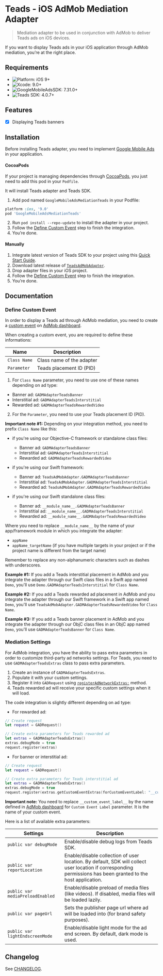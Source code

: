 # Teads - iOS AdMob Mediation Adapter
> Mediation adapter to be used in conjunction with AdMob to deliver Teads ads on iOS devices.

If you want to display Teads ads in your iOS application through AdMob mediation, you’re at the right place.

## Requirements

- ![Platform: iOS 9+](https://img.shields.io/badge/Platform-iOS%209%2B-blue.svg?style=flat)
- ![Xcode: 9.0+](https://img.shields.io/badge/Xcode-9.0+-blue.svg?style=flat)
- ![GoogleMobileAdsSDK: 7.31.0+](https://img.shields.io/badge/GoogleMobileAdsSDK-7.31.0+-blue.svg?style=flat)
- ![Teads SDK: 4.0.7+](https://img.shields.io/badge/Teads%20SDK-4.0.7+-blue.svg?style=flat)

## Features

- [x] Displaying Teads banners

## Installation

Before installing Teads adapter, you need to implement [Google Mobile Ads](https://developers.google.com/admob/ios/quick-start) in your application.

#### CocoaPods

If your project is managing dependencies through [CocoaPods](https://cocoapods.org/), you just need to add this pod in your `Podfile`.

It will install Teads adapter and Teads SDK.

1. Add pod named `GoogleMobileAdsMediationTeads` in your Podfile:

```ruby
platform :ios, '9.0'
pod 'GoogleMobileAdsMediationTeads'
```

2. Run `pod install --repo-update` to install the adapter in your project.
3. Follow the [Define Custom Event](#define-custom-event) step to finish the integration.
4. You’re done.

#### Manually

1. Integrate latest version of Teads SDK to your project using this [Quick Start Guide](http://mobile.teads.tv/sdk/documentation/v4/ios/get-started).
2. Download latest release of [`TeadsAdMobAdapter`](https://github.com/teads/TeadsSDK-iOS/releases).
3. Drop adapter files in your iOS project.
4. Follow the [Define Custom Event](#define-custom-event) step to finish the integration.
5. You’re done.

## Documentation

### Define Custom Event

In order to display a Teads ad through AdMob mediation, you need to create a [custom event](https://support.google.com/admob/answer/3083407) on [AdMob dashboard](https://www.google.com/admob/).

When creating a custom event, you are required to define these informations:

| Name | Description |
|------------|---------------------------------------------|
| `Class Name` | Class name of the adapter |
| `Parameter`  | Teads placement ID (PID)                                       |

1. For `Class Name` parameter, you need to use one of these names depending on ad type:

 - Banner ad: `GADMAdapterTeadsBanner`
 - Interstitial ad: `GADMAdapterTeadsInterstitial`
 - Rewarded ad: `GADMAdapterTeadsRewardedVideo`

2. For the `Parameter`, you need to use your Teads placement ID (PID).

**Important note #1:** Depending on your integration method, you need to prefix `Class Name` like this:

- if you're using our Objective-C framework or standalone class files:
  - Banner ad: `GADMAdapterTeadsBanner`
  - Interstitial ad: `GADMAdapterTeadsInterstitial`
  - Rewarded ad: `GADMAdapterTeadsRewardedVideo`

- if you're using our Swift framework:
  - Banner ad: `TeadsAdMobAdapter.GADMAdapterTeadsBanner`
  - Interstitial ad: `TeadsAdMobAdapter.GADMAdapterTeadsInterstitial`
  - Rewarded ad: `TeadsAdMobAdapter.GADMAdapterTeadsRewardedVideo`

- if you're using our Swift standalone class files:
  - Banner ad: `__module_name__.GADMAdapterTeadsBanner`
  - Interstitial ad: `__module_name__.GADMAdapterTeadsInterstitial`
  - Rewarded ad: `__module_name__.GADMAdapterTeadsRewardedVideo`

Where you need to replace `__module_name__` by the name of your app/framework module in which you integrate the adapter:
- `appName`
- `appName_targetName` (if you have multiple targets in your project or if the project name is different from the target name) 

Remember to replace any non-alphanumeric characters such as dashes with underscores.

**Example #1:** If you add a Teads interstitial placement in AdMob and you integrate the adapter through our Swift class files in a Swift app named `Demo`, you'll use `Demo.GADMAdapterTeadsInterstitial` for `Class Name`.

**Example #2:** If you add a Teads rewarded ad placement in AdMob and you integrate the adapter through our Swift framework in a Swift app named `Demo`, you'll use `TeadsAdMobAdapter.GADMAdapterTeadsRewardedVideo` for `Class Name`.

**Example #3:** If you add a Teads banner placement in AdMob and you integrate the adapter through our ObjC class files in an ObjC app named `Demo`, you'll use `GADMAdapterTeadsBanner` for `Class Name`.

### Mediation Settings

For AdMob integration, you have the ability to pass extra parameters in order to customize third-party ad networks settings.
For Teads, you need to use `GADMAdapterTeadsExtras` class to pass extra parameters.

1. Create an instance of `GADMAdapterTeadsExtras`.
2. Populate it with your custom settings.
3. Register it into `GADRequest` using [`registerAdNetworkExtras:`](https://developers.google.com/admob/ios/api/reference/Classes/GADRequest#-registeradnetworkextras) method.
4. Teads rewarded ad will receive your specific custom settings when it will load.

The code integration is slightly different depending on ad type:

- For rewarded ad:

```swift
// Create request
let request = GADRequest()

// Create extra parameters for Teads rewarded ad
let extras = GADMAdapterTeadsExtras()
extras.debugMode = true
request.register(extras)
```

- For banner or interstitial ad:

```swift
// Create request
let request = GADRequest()

// Create extra parameters for Teads interstitial ad
let extras = GADMAdapterTeadsExtras()
extras.debugMode = true
request.register(extras.getCustomEventExtras(forCustomEventLabel: "__custom_event_label__"))
```

**Important note:** You need to replace `__custom_event_label__` by the name defined in [AdMob dashboard](https://www.google.com/admob/) for `Custom Event Label` parameter. It is the name of your custom event.

Here is a list of available extra parameters:

| Settings                                                  | Description                                                                                                                                             |
|-----------------------------------------------------------|---------------------------------------------------------------------------------------------------------------------------------------------------------|
| `public var debugMode`                                           | Enable/disable debug logs from Teads SDK.                                                                                                                       |
| `public var reportLocation`                               | Enable/disable collection of user location. By default, SDK will collect user location if corresponding permissions has been granted to the host application. |
| `public var mediaPreloadEnabled`                                   | Enable/disable preload of media files (like videos). If disabled, media files will be loaded lazily.                                                          |
| `public var pageUrl`                                  | Sets the publisher page url where ad will be loaded into (for brand safety purposes).                                                                   |
| `public var lightEndscreenMode`                                     | Enable/disable light mode for the ad end screen. By default, dark mode is used.                                                                                    |

## Changelog

See [CHANGELOG](CHANGELOG.md). 
